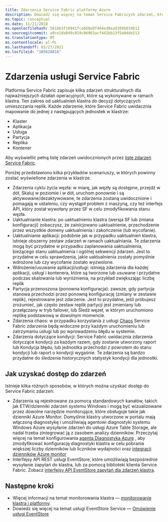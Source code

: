 ```yaml
---
title: Zdarzenia Service Fabric platformy Azure
description: Dowiedz się więcej na temat Service Fabricych zdarzeń, które są dostępne w usłudze Box, aby ułatwić monitorowanie klastra Service Fabric platformy Azure.
ms.topic: conceptual
ms.date: 11/21/2018
ms.openlocfilehash: 581bb3f16941fce660e0f464ed8ea9389b034b12
ms.sourcegitcommit: a9ce1da049c019c86063acf442bb13f5a0dde213
ms.translationtype: MT
ms.contentlocale: pl-PL
ms.lasthandoff: 03/27/2021
ms.locfileid: "105628816"
---
```

# <a name="service-fabric-events"></a>Zdarzenia usługi Service Fabric 

Platforma Service Fabric zapisuje kilka zdarzeń strukturalnych dla najważniejszych działań operacyjnych, które są wykonywane w ramach klastra. Ten zakres od uaktualnień klastra do decyzji dotyczących umieszczania replik. Każde zdarzenie, które Service Fabric uwidacznia mapowanie do jednej z następujących jednostek w klastrze:
* Klaster
* Aplikacja
* Usługa
* Partycja
* Replika 
* Kontener

Aby wyświetlić pełną listę zdarzeń uwidocznionych przez [listę zdarzeń Service Fabric](service-fabric-diagnostics-event-generation-operational.md).

Poniżej przedstawiono kilka przykładów scenariuszy, w których powinny zostać wyświetlone zdarzenia w klastrze. 
* Zdarzenia cyklu życia węzła: w miarę, jak węzły są dostępne, przejdź w dół, Skaluj w poziomie i w dół, uruchom ponownie i są aktywowane/dezaktywowane, te zdarzenia zostaną uwidocznione i pomagają w ustaleniu, czy wystąpił problem z maszyną, czy też interfejs API, który został wywołany przez SF w celu zmodyfikowania stanu węzła.
* Uaktualnianie klastra: po uaktualnieniu klastra (wersja SF lub zmiana konfiguracji) zobaczysz, że zainicjowano uaktualnienie, przechodzenie przez wszystkie domeny uaktualnienia i zakończenie (lub wycofanie). 
* Uaktualnianie aplikacji: podobnie jak w przypadku uaktualnień klastra, istnieje obszerny zestaw zdarzeń w ramach uaktualniania. Te zdarzenia mogą być przydatne w przypadku zaplanowania uaktualnienia, bieżącego stanu uaktualnienia i ogólnej sekwencji zdarzeń. Jest to przydatne w celu sprawdzenia, jakie uaktualnienia zostały pomyślnie wdrożone lub czy wycofanie zostało wyzwolone.
* Wdrożenie/usuwanie aplikacji/usługi: istnieją zdarzenia dla każdej aplikacji, usługi i kontenera, które są tworzone lub usuwane i przydatne podczas skalowania lub wyróżnienia, na przykład zwiększając liczbę replik
* Partycja przenoszona (ponowna konfiguracja): zawsze, gdy partycja stanowa przechodzi przez ponowną konfigurację (zmiany w zestawie replik), rejestrowane jest zdarzenie. Jest to przydatne, jeśli próbujesz zrozumieć, jak często zestaw replik partycji jest zmieniany lub przełączany w tryb failover, lub Śledź węzeł, w którym uruchomiono replikę podstawową w dowolnym momencie.
* Zdarzenia chaos: w przypadku korzystania z usługi [Chaos](service-fabric-controlled-chaos.md) Service Fabric zdarzenia będą widoczne przy każdym uruchomieniu lub zatrzymaniu usługi lub po wprowadzeniu błędu w systemie.
* Zdarzenia dotyczące kondycji: Service Fabric uwidacznia zdarzenia dotyczące kondycji za każdym razem, gdy zostanie utworzony raport lub Kondycja błędu, lub jednostka przechodzi z powrotem do stanu kondycji lub raport o kondycji wygaśnie. Te zdarzenia są bardzo przydatne do śledzenia historycznych statystyk kondycji dla jednostki. 

## <a name="how-to-access-events"></a>Jak uzyskać dostęp do zdarzeń

Istnieje kilka różnych sposobów, w których można uzyskać dostęp do Service Fabric zdarzeń:
* Zdarzenia są rejestrowane za pomocą standardowych kanałów, takich jak ETW/dzienniki zdarzeń systemu Windows i mogą być wizualizowane przez dowolne narzędzie monitorujące, które obsługuje takie jak dzienniki Azure Monitor. Domyślnie klastry utworzone w portalu mają włączoną diagnostykę i umożliwiają agentowi diagnostyki systemu Windows Azure wysyłanie zdarzeń do usługi Azure Table Storage, ale nadal trzeba zintegrować ją z zasobem analizy dzienników. Przeczytaj więcej na temat konfigurowania [agenta Diagnostyka Azure](service-fabric-diagnostics-event-aggregation-wad.md) , aby zmodyfikować konfigurację diagnostyki klastra w celu pobrania większej liczby dzienników lub liczników wydajności oraz [integracji dzienników Azure monitor](service-fabric-diagnostics-event-analysis-oms.md)
* Interfejsy API REST usługi EventStore, które umożliwiają bezpośrednie wysyłanie zapytań do klastra, lub za pomocą biblioteki klienta Service Fabric. Zobacz [interfejsy API EventStore zapytań dla zdarzeń klastra](service-fabric-diagnostics-eventstore-query.md).

## <a name="next-steps"></a>Następne kroki
* Więcej informacji na temat monitorowania klastra — [monitorowanie klastra i platformy](service-fabric-diagnostics-event-generation-infra.md).
* Dowiedz się więcej na temat usługi EventStore Service — [Omówienie usługi EventStore](service-fabric-diagnostics-eventstore.md)
